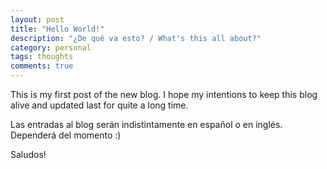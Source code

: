 ```yaml
---
layout: post
title: "Hello World!"
description: "¿De qué va esto? / What's this all about?"
category: personal
tags: thoughts
comments: true
---
```


This is my first post of the new blog. I hope my intentions to keep this blog alive and updated last for quite a long time.

Las entradas al blog serán indistintamente en español o en inglés. Dependerá del momento :)

Saludos!
